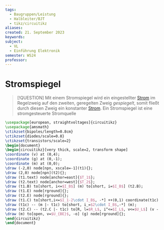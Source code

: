 ```yaml
---
tags:
  - Baugruppen/Leistung
  - Halbleiter/BJT
  - tikz/circuitikz
aliases: 
created: 21. September 2023
keywords: 
subject:
  - VL
  - Einführung Elektronik
semester: WS24
professor:
---
```

 

# Stromspiegel

> [!QUESTION] Mit einem Stromspiegel wird ein eingestellter [Strom](../../Elektrotechnik/elektrischer%20Strom.md) im Regelzweig auf den zweiten, geregelten Zweig *gespiegelt*, somit fließt durch diesen Zweig ein konstanter [Strom](../../Elektrotechnik/elektrischer%20Strom.md).
> Ein Stromspiegel ist eine stromgesteuerte Stromquelle

```tikz
\usepackage[european, straightvoltages]{circuitikz}
\usepackage{amsmath}
\ctikzset{bipoles/length=0.8cm}
\ctikzset{diodes/scale=0.8}
\ctikzset{transistors/scale=2}
\begin{document}
\begin{circuitikz}[very thick, scale=2, transform shape]
\coordinate (v) at (0,4);
\coordinate (g) at (0,-1);
\coordinate (m) at (0,0);
\draw (-2,0) node[npn, xscale=-1](t1){};
\draw (2,0) node[npn](t2){};
\draw (t1.text) node[anchor=east]{$T_1$};
\draw (t2.text) node[anchor=west]{$T_2$};
\draw (t1.B) to[short, i<=$I_B$] (m) to[short, i=$I_B$] (t2.B);
\draw (t1.E) node[rground]{};
\draw (t2.E) node[rground]{};
\draw (t1.C) to[short,i<=$I_1-2\cdot I_B$, -*] ++(0,1) coordinate(t1c) to[R, l=$R_1$, i^<=$I_1$, v<=$U_1$] (v -| t1.C) node[vcc]{$U_B$};
\draw (t1c) -- (m |- t1c) to[short, i_=$2\cdot I_B$,-*] (m);
\draw (t2.C) -- (t2.C |- t1c) to[R, l=$R_L$, i^<=$I_L$, v<=$U_L$] (v -| t2.C) node[vcc]{$U_B$};
\draw (m) to[open, v=$U_{BE}$, -o] (g) node[rground]{};
\end{circuitikz}
\end{document}
```